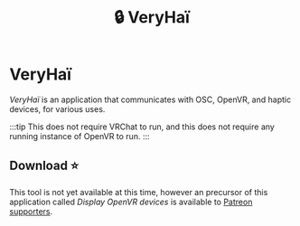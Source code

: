 ﻿---
title: 🔒 VeryHaï
---

# VeryHaï

*VeryHaï* is an application that communicates with OSC, OpenVR, and haptic devices, for various uses.

:::tip
This does not require VRChat to run, and this does not require any running instance of OpenVR to run.
:::

## Download ⭐

This tool is not yet available at this time, however an precursor of this application called *Display OpenVR devices* is available to [Patreon supporters](../../other/patreon).
